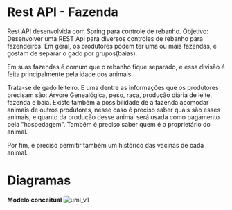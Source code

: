 # Rest API - Fazenda
Rest API desenvolvida com Spring para controle de rebanho.
Objetivo:
Desenvolver uma REST Api para diversos controles de rebanho para fazendeiros. Em geral, os produtores podem ter uma ou mais fazendas, e gostam de separar o gado por grupos(baias).

Em suas fazendas é comum que o rebanho fique separado, e essa divisão é feita principalmente pela idade dos animais.

Trata-se de gado leiteiro. E uma dentre as informações que os produtores precisam são: Árvore Genealógica, peso, raça, produção diária de leite, fazenda e baia. Existe também a possibilidade de a fazenda acomodar animais de outros produtores, nesse caso é preciso saber quais são esses animais, e quanto da produção desse animal será usada como pagamento pela "hospedagem". Também é preciso saber quem é o proprietário do animal.

Por fim, é preciso permitir também um histórico das vacinas de cada animal.

<h1><b>Diagramas</b></h1>

<b>Modelo conceitual</b>
![uml_v1](https://user-images.githubusercontent.com/20268288/197793389-9bab84a9-0ffa-4f76-a6d0-3afad111db4b.PNG)



